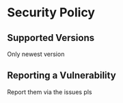 # Security Policy

## Supported Versions

Only newest version

## Reporting a Vulnerability

Report them via the issues pls 

